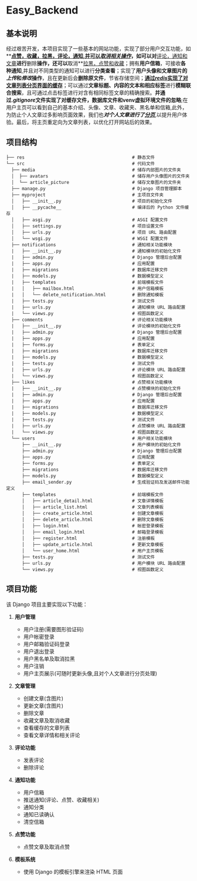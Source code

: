 # Easy_Backend


## 基本说明

​        经过艰苦开发，本项目实现了一些基本的网站功能，实现了部分用户交互功能，如**<strong><u>点赞，收藏，拉黑，评论，通知,并可以*取消相关操作*</u></strong>**，如可以对**<u>评论，通知和文章</u>**进行**删除**操作，还可以**取消**<u>拉黑，点赞和收藏</u>；拥有**用户信箱**，可接收**各种通知**,并且对不同类型的通知可以进行**分类查看**；实现了**用户头像和文章图片的*上传*和*修改*操作**，且在更新后会**删除原文件**，节省存储空间；<u>**通过*redis*实现了对文章列表分页界面的缓存**</u>；可以通过**文章标题、内容的文本和相应标签**进行**模糊联合搜索**，且可通过点击标签进行对含有相同标签文章的精确搜索。**并通过.*gitignore*文件实现了对缓存文件，数据库文件和venv虚拟环境文件的忽略**;在用户主页可以看到自己的基本介绍、头像、文章、收藏夹、黑名单和信箱,此外，为防止个人文章过多影响页面效果，我们也<em>**对个人文章进行了<u>分页</u>**</em>,以提升用户体验。最后，将主页重定向为文章列表，以优化打开网站后的效果。

## 项目结构

```
├── res                                         # 静态文件
└── src                                         # 代码文件
  ├── media                                     # 储存内部图片的文件夹
  │  ├── avatars                                # 储存用户头像图片的文件夹
  │  └── article_picture                        # 储存文章图片的文件夹
  ├── manage.py                                 # Django 项目管理脚本
  ├── myproject                                 # 主项目文件夹
  │   ├── __init__.py                           # 项目的初始化文件
  │   ├── __pycache__                           # 编译后的 Python 文件缓存 
  │   ├── asgi.py                               # ASGI 配置文件
  │   ├── settings.py                           # 项目设置文件
  │   ├── urls.py                               # 项目 URL 路由配置
  │   └── wsgi.py                               # WSGI 配置文件
  ├── notifications                             # 通知相关功能模块
  |   ├── __init__.py                           # 通知模块的初始化文件
  |   ├── admin.py                              # Django 管理后台配置
  |   ├── apps.py                               # 应用配置
  |   ├── migrations                            # 数据库迁移文件
  |   ├── models.py                             # 数据模型定义
  |   ├── templates                             # 前端模板文件
  |   │   ├── mailbox.html                      # 用户信箱模板
  |   │   └── delete_notification.html          # 删除通知模板
  |   ├── tests.py                              # 测试文件
  |   ├── urls.py                               # 通知模块 URL 路由配置
  |   └── views.py                              # 视图函数定义
  ├── comments                                  # 评论相关功能模块
  |   ├── __init__.py                           # 评论模块的初始化文件
  |   ├── admin.py                              # Django 管理后台配置
  |   ├── apps.py                               # 应用配置
  |   ├── forms.py                              # 表单定义
  |   ├── migrations                            # 数据库迁移文件
  |   ├── models.py                             # 数据模型定义
  |   ├── tests.py                              # 测试文件
  |   ├── urls.py                               # 评论模块 URL 路由配置
  |   └── views.py                              # 视图函数定义
  ├── likes                                     # 点赞相关功能模块
  |   ├── __init__.py                           # 点赞模块的初始化文件
  |   ├── admin.py                              # Django 管理后台配置
  |   ├── apps.py                               # 应用配置
  |   ├── migrations                            # 数据库迁移文件
  |   ├── models.py                             # 数据模型定义
  |   ├── tests.py                              # 测试文件
  |   ├── urls.py                               # 点赞模块 URL 路由配置
  |   └── views.py                              # 视图函数定义
  └── users                                     # 用户相关功能模块
      ├── __init__.py                           # 用户模块的初始化文件
      ├── admin.py                              # Django 管理后台配置
      ├── apps.py                               # 应用配置
      ├── forms.py                              # 表单定义
      ├── migrations                            # 数据库迁移文件
      ├── models.py                             # 数据模型定义
      ├── email_sender.py                       # 生成验证码及发送邮件功能定义
      ├── templates                             # 前端模板文件
      │   ├── article_detail.html               # 文章详情模板
      │   ├── article_list.html                 # 文章列表模板
      │   ├── create_article.html               # 创建文章模板
      │   ├── delete_article.html               # 删除文章模板
      │   ├── login.html                        # 帐密登录模板
      │   ├── email_login.html                  # 邮箱登录模板
      │   ├── register.html                     # 注册模板
      │   ├── update_article.html               # 更新文章模板
      │   └── user_home.html                    # 用户主页模板
      ├── tests.py                              # 测试文件
      ├── urls.py                               # 用户模块 URL 路由配置
      └── views.py                              # 视图函数定义
```

## 项目功能

该 Django 项目主要实现以下功能：

1. **用户管理**
   - 用户注册(需要图形验证码)
   - 用户帐密登录
   - 用户邮箱验证码登录
   - 用户退出登录
   - 用户黑名单及取消拉黑
   - 用户注销
   - 用户主页展示(可随时更新头像,且对个人文章进行分页处理)


2. **文章管理**
   - 创建文章(含图片)
   - 更新文章(含图片)
   - 删除文章
   - 收藏文章及取消收藏
   - 查看缓存的文章列表
   - 查看文章详情和相关评论
3. **评论功能**
   - 发表评论
   - 删除评论
4. **通知功能**
   - 用户信箱
   - 推送通知(评论、点赞、收藏相关)
   - 通知分类
   - 通知已读确认
   - 清空信箱
5. **点赞功能**
   - 点赞文章及取消点赞
6. **模板系统**
   - 使用 Django 的模板引擎来渲染 HTML 页面



